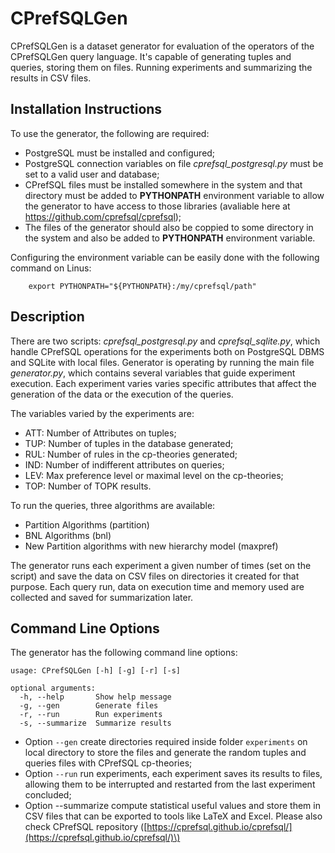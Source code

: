 # CPrefSQLGen
CPrefSQLGen is a dataset generator for evaluation of the operators of the CPrefSQLGen query language.
It's capable of generating tuples and queries, storing them on files.
Running experiments and summarizing the results in CSV files.

## Installation Instructions
To use the generator, the following are required:

- PostgreSQL must be installed and configured;
- PostgreSQL connection variables on file *cprefsql_postgresql.py* must be set to a valid user and database;
- CPrefSQL files must be installed somewhere in the system and that directory must be added to **PYTHONPATH** environment variable to allow the generator to have access to those libraries (avaliable here at https://github.com/cprefsql/cprefsql);
- The files of the generator should also be coppied to some directory in the system and also be added to **PYTHONPATH** environment variable.

Configuring the environment variable can be easily done with the following command on Linus:
```
    export PYTHONPATH="${PYTHONPATH}:/my/cprefsql/path"
```

## Description
There are two scripts: *cprefsql_postgresql.py* and *cprefsql_sqlite.py*, which handle CPrefSQL operations for the experiments both on PostgreSQL DBMS and SQLite with local files. Generator is operating by running the main file *generator.py*, which contains several variables that guide experiment execution. Each experiment varies varies specific attributes that affect the generation of the data or the execution of the queries.

The variables varied by the experiments are:
- ATT: Number of Attributes on tuples;
- TUP: Number of tuples in the database generated;
- RUL: Number of rules in the cp-theories generated;
- IND: Number of indifferent attributes on queries;
- LEV: Max preference level or maximal level on the cp-theories;
- TOP: Number of TOPK results.

To run the queries, three algorithms are available:
- Partition Algorithms (partition)
- BNL Algorithms (bnl)
- New Partition algorithms with new hierarchy model (maxpref)

The generator runs each experiment a given number of times (set on the script) and save the data on CSV files on directories it created for that purpose. Each query run, data on execution time and memory used are collected and saved for summarization later.

## Command Line Options
The generator has the following command line options:
```
usage: CPrefSQLGen [-h] [-g] [-r] [-s]

optional arguments:
  -h, --help       Show help message
  -g, --gen        Generate files
  -r, --run        Run experiments
  -s, --summarize  Summarize results
```
- Option `--gen` create directories required inside folder `experiments` on local directory to store the files and generate the random tuples and queries files with CPrefSQL cp-theories;
- Option `--run` run experiments, each experiment saves its results to files, allowing them to be interrupted and restarted from the last experiment concluded;
- Option --summarize compute statistical useful values and store them in CSV files that can be exported to tools like LaTeX and Excel.
Please also check CPrefSQL repository \([https://cprefsql.github.io/cprefsql/](https://cprefsql.github.io/cprefsql/)\)

